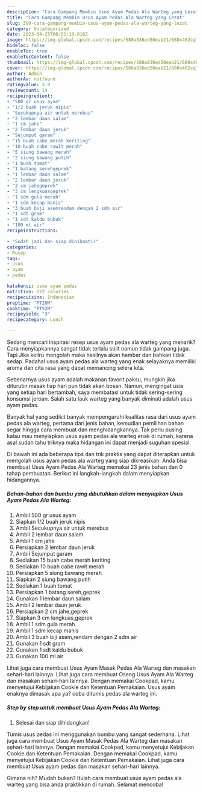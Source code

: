 ```yaml
---
description: "Cara Gampang Membin Usus Ayam Pedas Ala Warteg yang Lezat"
title: "Cara Gampang Membin Usus Ayam Pedas Ala Warteg yang Lezat"
slug: 399-cara-gampang-membin-usus-ayam-pedas-ala-warteg-yang-lezat
category: Uncategorized
date: 2023-04-25T06:51:19.816Z
image: https://img-global.cpcdn.com/recipes/580a836ed50eab21/680x482cq70/usus-ayam-pedas-ala-warteg-foto-resep-utama.jpg
hideToc: false
enableToc: true
enableTocContent: false
thumbnail: https://img-global.cpcdn.com/recipes/580a836ed50eab21/680x482cq70/usus-ayam-pedas-ala-warteg-foto-resep-utama.jpg
cover: https://img-global.cpcdn.com/recipes/580a836ed50eab21/680x482cq70/usus-ayam-pedas-ala-warteg-foto-resep-utama.jpg
author: Admin
authorAv: notfound
ratingvalue: 3.9
reviewcount: 14
recipeingredient:
- "500 gr usus ayam"
- "1/2 buah jeruk nipis"
- "Secukupnya air untuk merebus"
- "2 lembar daun salam"
- "1 cm jahe"
- "2 lembar daun jeruk"
- "Sejumput garam"
- "15 buah cabe merah keriting"
- "10 buah cabe rawit merah"
- "5 siung bawang merah"
- "2 siung bawang putih"
- "1 buah tomat"
- "1 batang serehgeprek"
- "1 lembar daun salam"
- "2 lembar daun jeruk"
- "2 cm jahegeprek"
- "3 cm lengkuasgeprek"
- "1 sdm gula merah"
- "1 sdm kecap manis"
- "3 buah biji asemrendam dengan 2 sdm air"
- "1 sdt gram"
- "1 sdt kaldu bubuk"
- "100 ml air"
recipeinstructions:

- "Sudah jadi dan siap dinikmati!"
categories:
- Resep
tags:
- usus
- ayam
- pedas

katakunci: usus ayam pedas 
nutrition: 272 calories
recipecuisine: Indonesian
preptime: "PT20M"
cooktime: "PT52M"
recipeyield: "3"
recipecategory: Lunch

---
```



Sedang mencari inspirasi resep usus ayam pedas ala warteg yang menarik? Cara menyiapkannya sangat tidak terlalu sulit namun tidak gampang juga. Tapi Jika keliru mengolah maka hasilnya akan hambar dan bahkan tidak sedap. Padahal usus ayam pedas ala warteg yang enak selayaknya memiliki aroma dan cita rasa yang dapat memancing selera kita.


Sebenarnya usus ayam adalah makanan favorit paksu, mungkin jika diturutin masak tiap hari pun tidak akan bosan. Namun, mengingat usia yang setiap hari bertambah, saya membatasi untuk tidak sering-sering konsumsi jeroan. Salah satu lauk warteg yang banyak diminati adalah usus ayam pedas.

Banyak hal yang sedikit banyak mempengaruhi kualitas rasa dari usus ayam pedas ala warteg, pertama dari jenis bahan, kemudian pemilihan bahan segar hingga cara membuat dan menghidangkannya. Tak perlu pusing kalau mau menyiapkan usus ayam pedas ala warteg enak di rumah, karena asal sudah tahu triknya maka hidangan ini dapat menjadi suguhan spesial.


Di bawah ini ada beberapa tips dan trik praktis yang dapat diterapkan untuk mengolah usus ayam pedas ala warteg yang siap dikreasikan. Anda bisa membuat Usus Ayam Pedas Ala Warteg memakai 23 jenis bahan dan 0 tahap pembuatan. Berikut ini langkah-langkah dalam menyiapkan hidangannya.

<!--inarticleads1-->

##### Bahan-bahan dan bumbu yang dibutuhkan dalam menyiapkan Usus Ayam Pedas Ala Warteg:

1. Ambil 500 gr usus ayam
1. Siapkan 1/2 buah jeruk nipis
1. Ambil Secukupnya air untuk merebus
1. Ambil 2 lembar daun salam
1. Ambil 1 cm jahe
1. Persiapkan 2 lembar daun jeruk
1. Ambil Sejumput garam
1. Sediakan 15 buah cabe merah keriting
1. Sediakan 10 buah cabe rawit merah
1. Persiapkan 5 siung bawang merah
1. Siapkan 2 siung bawang putih
1. Sediakan 1 buah tomat
1. Persiapkan 1 batang sereh,geprek
1. Gunakan 1 lembar daun salam
1. Ambil 2 lembar daun jeruk
1. Persiapkan 2 cm jahe,geprek
1. Siapkan 3 cm lengkuas,geprek
1. Ambil 1 sdm gula merah
1. Ambil 1 sdm kecap manis
1. Ambil 3 buah biji asem,rendam dengan 2 sdm air
1. Gunakan 1 sdt gram
1. Gunakan 1 sdt kaldu bubuk
1. Gunakan 100 ml air


Lihat juga cara membuat Usus Ayam Masak Pedas Ala Warteg dan masakan sehari-hari lainnya. Lihat juga cara membuat Oseng Usus Ayam Ala Warteg dan masakan sehari-hari lainnya. Dengan memakai Cookpad, kamu menyetujui Kebijakan Cookie dan Ketentuan Pemakaian. Usus ayam enaknya dimasak apa ya? coba ditumis pedas ala warteg ini. 

<!--inarticleads2-->

##### Step by step untuk membuat Usus Ayam Pedas Ala Warteg:


1. Selesai dan siap dihidangkan!

Tumis usus pedas ini menggunakan bumbu yang sangat sederhana. Lihat juga cara membuat Usus Ayam Masak Pedas Ala Warteg dan masakan sehari-hari lainnya. Dengan memakai Cookpad, kamu menyetujui Kebijakan Cookie dan Ketentuan Pemakaian. Dengan memakai Cookpad, kamu menyetujui Kebijakan Cookie dan Ketentuan Pemakaian. Lihat juga cara membuat Usus ayam pedas dan masakan sehari-hari lainnya. 

Gimana nih? Mudah bukan? Itulah cara membuat usus ayam pedas ala warteg yang bisa anda praktikkan di rumah. Selamat mencoba!
